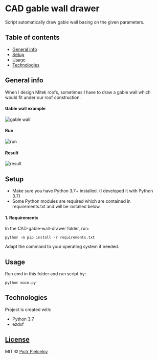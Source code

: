# CAD gable wall drawer
Script automatically draw gable wall basing on the given parameters.


## Table of contents
* [General info](#general-info)
* [Setup](#setup)
* [Usage](#usage)
* [Technologies](#technologies)


## General info
When I design Mitek roofs, 
sometimes I have to draw a gable wall which would fit under our roof construction.

#### Gable wall example
![gable wall](http://cv.retip1994.usermd.net/wp-content/uploads/2021/02/szczyt.png)

#### Run
![run](http://cv.retip1994.usermd.net/wp-content/uploads/2021/02/ezgif.com-gif-maker.gif)

#### Result
![result](http://cv.retip1994.usermd.net/wp-content/uploads/2021/02/szczyt2.png)

## Setup
* Make sure you have Python 3.7+ installed. (I developed it with Python 3.7)
* Some Python modules are required which are contained in requirements.txt and will be installed below.

#### 1. Requirements
In the CAD-gable-wall-drawer folder, run:

`python -m pip install -r requirements.txt`

Adapt the command to your operating system if needed.

## Usage
Run cmd in this folder and run script by:

`python main.py`



## Technologies
Project is created with:
* Python 3.7
* ezdxf

## [License](https://github.com/retip94/CAD-gable-wall-drawer/blob/master/LICENSE.md)

MIT © [Piotr Piekielny](https://github.com/retip94)

